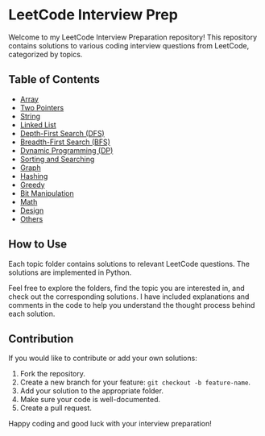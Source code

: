 # LeetCode Interview Prep

Welcome to my LeetCode Interview Preparation repository! This repository contains solutions to various coding interview questions from LeetCode, categorized by topics.

## Table of Contents

- [Array](./Arrays)
- [Two Pointers](./Two%20Pointers)
- [String](./Strings)
- [Linked List](./Linked%20List)
- [Depth-First Search (DFS)](./DFS)
- [Breadth-First Search (BFS)](./BFS)
- [Dynamic Programming (DP)](./Dynamic%20Programming)
- [Sorting and Searching](./Sort-Search)
- [Graph](./Graphs)
- [Hashing](./Hashing)
- [Greedy](./Greedy)
- [Bit Manipulation](./Bit-Manipulation)
- [Math](./Math)
- [Design](./Design)
- [Others](./Others)

## How to Use

Each topic folder contains solutions to relevant LeetCode questions. The solutions are implemented in Python.

Feel free to explore the folders, find the topic you are interested in, and check out the corresponding solutions. I have included explanations and comments in the code to help you understand the thought process behind each solution.

## Contribution

If you would like to contribute or add your own solutions:

1. Fork the repository.
2. Create a new branch for your feature: `git checkout -b feature-name`.
3. Add your solution to the appropriate folder.
4. Make sure your code is well-documented.
5. Create a pull request.

Happy coding and good luck with your interview preparation!
